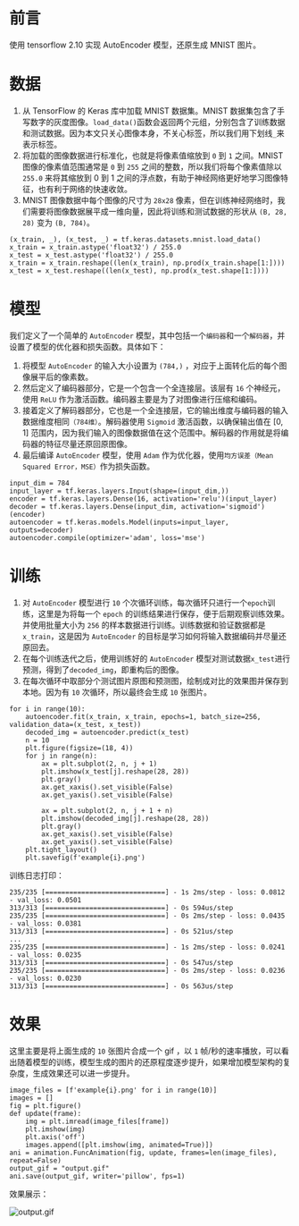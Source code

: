 # 前言
使用 tensorflow 2.10 实现 AutoEncoder 模型，还原生成 MNIST 图片。

# 数据
1.  从 TensorFlow 的 Keras 库中加载 MNIST 数据集。MNIST 数据集包含了手写数字的灰度图像。`load_data()`函数会返回两个元组，分别包含了训练数据和测试数据。因为本文只关心图像本身，不关心标签，所以我们用下划线`_`来表示标签。
1.  将加载的图像数据进行标准化，也就是将像素值缩放到 `0` 到 `1` 之间。MNIST 图像的像素值范围通常是 `0` 到 `255` 之间的整数，所以我们将每个像素值除以 `255.0` 来将其缩放到 0 到 1 之间的浮点数，有助于神经网络更好地学习图像特征，也有利于网络的快速收敛。
2.  MNIST 图像数据中每个图像的尺寸为 `28x28` 像素，但在训练神经网络时，我们需要将图像数据展平成一维向量，因此将训练和测试数据的形状从 `(B, 28, 28)` 变为 `(B, 784)`。
```
(x_train, _), (x_test, _) = tf.keras.datasets.mnist.load_data()
x_train = x_train.astype('float32') / 255.0
x_test = x_test.astype('float32') / 255.0
x_train = x_train.reshape((len(x_train), np.prod(x_train.shape[1:])))
x_test = x_test.reshape((len(x_test), np.prod(x_test.shape[1:])))
```

# 模型

我们定义了一个简单的 `AutoEncoder` 模型，其中包括一个`编码器`和一个`解码器`，并设置了模型的优化器和损失函数。具体如下：

1. 将模型 `AutoEncoder` 的输入大小设置为 `(784,)` ，对应于上面转化后的每个图像展平后的像素数。
1.  然后定义了编码器部分，它是一个包含一个全连接层。该层有 `16` 个神经元，使用 `ReLU` 作为激活函数。编码器主要是为了对图像进行压缩和编码。
1.  接着定义了解码器部分，它也是一个全连接层，它的输出维度与编码器的输入数据维度相同`（784维）`。解码器使用 `Sigmoid` 激活函数，以确保输出值在 [0, 1] 范围内，因为我们输入的图像数据值在这个范围中。解码器的作用就是将编码器的特征尽量还原回原图像。
1.  最后编译 `AutoEncoder` 模型，使用 `Adam` 作为优化器，使用`均方误差（Mean Squared Error，MSE）`作为损失函数。

```
input_dim = 784
input_layer = tf.keras.layers.Input(shape=(input_dim,))
encoder = tf.keras.layers.Dense(16, activation='relu')(input_layer)
decoder = tf.keras.layers.Dense(input_dim, activation='sigmoid')(encoder)
autoencoder = tf.keras.models.Model(inputs=input_layer, outputs=decoder)
autoencoder.compile(optimizer='adam', loss='mse')
```
# 训练


1.  对 `AutoEncoder` 模型进行 `10` 个次循环训练，每次循环只进行一个`epoch`训练，这里是为将每一个 `epoch` 的训练结果进行保存，便于后期观察训练效果。并使用批量大小为 `256` 的样本数据进行训练。训练数据和验证数据都是`x_train`，这是因为 `AutoEncoder` 的目标是学习如何将输入数据编码并尽量还原回去。
1.  在每个训练迭代之后，使用训练好的 `AutoEncoder` 模型对测试数据`x_test`进行预测，得到了`decoded_img`，即重构后的图像。
1.  在每次循环中取部分个测试图片原图和预测图，绘制成对比的效果图并保存到本地。因为有 `10` 次循环，所以最终会生成 `10` 张图片。

```
for i in range(10):
    autoencoder.fit(x_train, x_train, epochs=1, batch_size=256, validation_data=(x_test, x_test))
    decoded_img = autoencoder.predict(x_test)
    n = 10
    plt.figure(figsize=(18, 4))
    for j in range(n):
        ax = plt.subplot(2, n, j + 1)
        plt.imshow(x_test[j].reshape(28, 28))
        plt.gray()
        ax.get_xaxis().set_visible(False)
        ax.get_yaxis().set_visible(False)

        ax = plt.subplot(2, n, j + 1 + n)
        plt.imshow(decoded_img[j].reshape(28, 28))
        plt.gray()
        ax.get_xaxis().set_visible(False)
        ax.get_yaxis().set_visible(False)
    plt.tight_layout()
    plt.savefig(f'example{i}.png')
```
训练日志打印：
```
235/235 [==============================] - 1s 2ms/step - loss: 0.0812 - val_loss: 0.0501
313/313 [==============================] - 0s 594us/step
235/235 [==============================] - 0s 2ms/step - loss: 0.0435 - val_loss: 0.0381
313/313 [==============================] - 0s 521us/step
...
235/235 [==============================] - 1s 2ms/step - loss: 0.0241 - val_loss: 0.0235
313/313 [==============================] - 0s 547us/step
235/235 [==============================] - 0s 2ms/step - loss: 0.0236 - val_loss: 0.0230
313/313 [==============================] - 0s 563us/step
```


# 效果
这里主要是将上面生成的 `10` 张图片合成一个 gif ，以 `1` 帧/秒的速率播放，可以看出随着模型的训练，模型生成的图片的还原程度逐步提升，如果增加模型架构的复杂度，生成效果还可以进一步提升。
```
image_files = [f'example{i}.png' for i in range(10)]
images = []
fig = plt.figure()
def update(frame):
    img = plt.imread(image_files[frame])
    plt.imshow(img)
    plt.axis('off')
    images.append([plt.imshow(img, animated=True)])
ani = animation.FuncAnimation(fig, update, frames=len(image_files), repeat=False)
output_gif = "output.gif"
ani.save(output_gif, writer='pillow', fps=1)
```

效果展示：

![output.gif](https://p9-juejin.byteimg.com/tos-cn-i-k3u1fbpfcp/f35db20d3b644a1db7a27bdf797739f9~tplv-k3u1fbpfcp-watermark.image?)